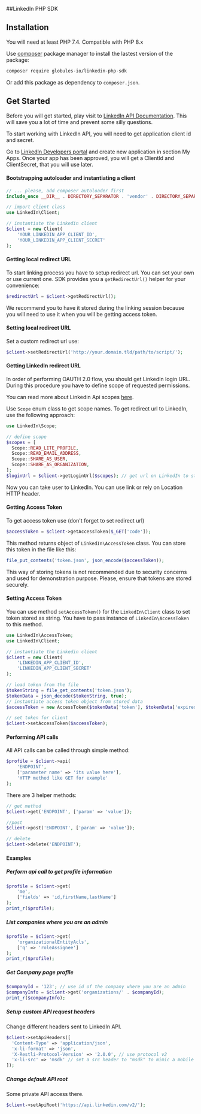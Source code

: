 ##LinkedIn PHP SDK

## Installation

You will need at least PHP 7.4. Compatible with PHP 8.x

Use [composer](https://getcomposer.org/) package manager to install the lastest version of the package:

```bash
composer require globules-io/linkedin-php-sdk
```

Or add this package as dependency to `composer.json`.



## Get Started

Before you will get started, play visit to [LinkedIn API Documentation](https://docs.microsoft.com/en-us/linkedin/marketing/getting-started).
This will save you a lot of time and prevent some silly questions.

To start working with LinkedIn API, you will need to
get application client id and secret.

Go to [LinkedIn Developers portal](https://www.linkedin.com/developers/)
and create new application in section My Apps. Once your app has been approved, you will get a ClientId and ClientSecret, that you will use later.


#### Bootstrapping autoloader and instantiating a client


```php
// ... please, add composer autoloader first
include_once __DIR__ . DIRECTORY_SEPARATOR . 'vendor' . DIRECTORY_SEPARATOR . 'autoload.php';

// import client class
use LinkedIn\Client;

// instantiate the Linkedin client
$client = new Client(
    'YOUR_LINKEDIN_APP_CLIENT_ID',
    'YOUR_LINKEDIN_APP_CLIENT_SECRET'
);
```

#### Getting local redirect URL

To start linking process you have to setup redirect url.
You can set your own or use current one.
SDK provides you a `getRedirectUrl()` helper for your convenience:

```php
$redirectUrl = $client->getRedirectUrl();
```

We recommend you to have it stored during the linking session
because you will need to use it when you will be getting access token.

#### Setting local redirect URL

Set a custom redirect url use:

```php
$client->setRedirectUrl('http://your.domain.tld/path/to/script/');
```

#### Getting LinkedIn redirect URL

In order of performing OAUTH 2.0 flow, you should get LinkedIn login URL.
During this procedure you have to define scope of requested permissions.

You can read more about Linkedin Api scopes [here](https://docs.microsoft.com/en-us/linkedin/shared/references/migrations/default-scopes-migration).

Use `Scope` enum class to get scope names.
To get redirect url to LinkedIn, use the following approach:

```php
use LinkedIn\Scope;

// define scope
$scopes = [
  Scope::READ_LITE_PROFILE,
  Scope::READ_EMAIL_ADDRESS,
  Scope::SHARE_AS_USER,
  Scope::SHARE_AS_ORGANIZATION,
];
$loginUrl = $client->getLoginUrl($scopes); // get url on LinkedIn to start linking
```

Now you can take user to LinkedIn. You can use link or rely on Location HTTP header.

#### Getting Access Token

To get access token use (don't forget to set redirect url)

```php
$accessToken = $client->getAccessToken($_GET['code']);
```
This method returns object of `LinkedIn\AccessToken` class.
You can store this token in the file like this:
```php
file_put_contents('token.json', json_encode($accessToken));
```
This way of storing tokens is not recommended due to security concerns and used for demonstration purpose.
Please, ensure that tokens are stored securely.

#### Setting Access Token

You can use method `setAccessToken()` for the `LinkedIn\Client` class to set token stored as string. You have to pass
instance of `LinkedIn\AccessToken` to this method.

```php
use LinkedIn\AccessToken;
use LinkedIn\Client;

// instantiate the Linkedin client
$client = new Client(
    'LINKEDIN_APP_CLIENT_ID',
    'LINKEDIN_APP_CLIENT_SECRET'
);

// load token from the file
$tokenString = file_get_contents('token.json');
$tokenData = json_decode($tokenString, true);
// instantiate access token object from stored data
$accessToken = new AccessToken($tokenData['token'], $tokenData['expiresAt']);

// set token for client
$client->setAccessToken($accessToken);
```

#### Performing API calls

All API calls can be called through simple method:

```php
$profile = $client->api(
    'ENDPOINT',
    ['parameter name' => 'its value here'],
    'HTTP method like GET for example'
);
```

There are 3 helper methods:

```php
// get method
$client->get('ENDPOINT', ['param' => 'value']);

//post
$client->post('ENDPOINT', ['param' => 'value']);

// delete
$client->delete('ENDPOINT');
```

#### Examples

##### Perform api call to get profile information

```php
$profile = $client->get(
    'me',
    ['fields' => 'id,firstName,lastName']
);
print_r($profile);
```

##### List companies where you are an admin

```php
$profile = $client->get(
    'organizationalEntityAcls',
    ['q' => 'roleAssignee']
);
print_r($profile);
```



##### Get Company page profile

```php
$companyId = '123'; // use id of the company where you are an admin
$companyInfo = $client->get('organizations/' . $companyId);
print_r($companyInfo);
```



##### Setup custom API request headers

Change different headers sent to LinkedIn API.

```php
$client->setApiHeaders([
  'Content-Type' => 'application/json',
  'x-li-format' => 'json',
  'X-Restli-Protocol-Version' => '2.0.0', // use protocol v2
  'x-li-src' => 'msdk' // set a src header to "msdk" to mimic a mobile SDK
]);
```

##### Change default API root

Some private API access there.

```php
$client->setApiRoot('https://api.linkedin.com/v2/');
```
